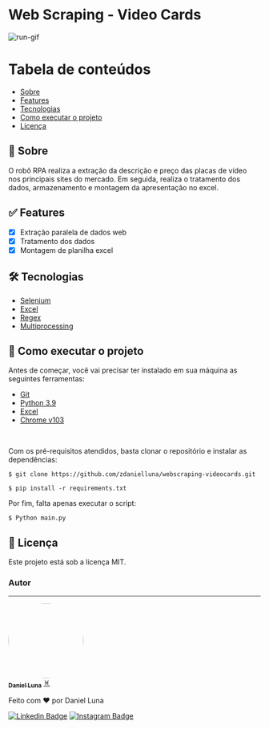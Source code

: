 # Web Scraping - Video Cards
![run-gif](intro.gif)

Tabela de conteúdos
=================
<!--ts-->
   * [Sobre](#🤖-sobre)
   * [Features](#✅-features)
   * [Tecnologias](#🛠-tecnologias)
   * [Como executar o projeto](#🚀-como-executar-o-projeto)
   * [Licença](#📝-licença)

## 🤖 Sobre 

O robô RPA realiza a extração da descrição e preço das placas de vídeo nos principais sites do mercado. Em seguida, realiza o tratamento dos dados, armazenamento e montagem da apresentação no excel.

## ✅ Features
- [x] Extração paralela de dados web
- [x] Tratamento dos dados
- [x] Montagem de planilha excel

## 🛠 Tecnologias

- [Selenium](https://selenium-python.readthedocs.io/)
- [Excel](https://www.microsoft.com/pt-br/microsoft-365/excel)
- [Regex](https://www.w3schools.com/python/python_regex.asp)
- [Multiprocessing](https://docs.python.org/3/library/multiprocessing.html)

## 🚀 Como executar o projeto

Antes de começar, você vai precisar ter instalado em sua máquina as seguintes ferramentas: 
- [Git](https://git-scm.com)
- [Python 3.9](https://www.python.org/downloads/) 
- [Excel](https://www.microsoft.com/pt-br/microsoft-365/excel) 
- [Chrome v103](https://www.google.com/intl/pt-BR/chrome/)

<br>

Com os pré-requisitos atendidos, basta clonar o repositório e instalar as dependências:
```
$ git clone https://github.com/zdanielluna/webscraping-videocards.git
```
```
$ pip install -r requirements.txt
```

Por fim, falta apenas executar o script:

```
$ Python main.py
```

## 📝 Licença

Este projeto está sob a licença MIT.

### Autor
---

<a href="https://avatars.githubusercontent.com/u/65408734?s=400&u=230243e2beb13503eeb96877ee98161a91708524&v=4">
 <img style="border-radius: 50%;" src="https://avatars.githubusercontent.com/u/65408734?s=400&u=230243e2beb13503eeb96877ee98161a91708524&v=4" width="150px;" alt=""/>
 <br />
 <sub><b>Daniel Luna</b></sub></a> <a href="https://www.linkedin.com/in/daniel-luna-a8401b1ba/" title="">♓</a>


Feito com ❤️ por Daniel Luna

[![Linkedin Badge](https://img.shields.io/badge/LinkedIn-0077B5?style=for-the-badge&logo=linkedin&logoColor=white)](https://www.linkedin.com/in/daniel-luna-a8401b1ba/) 
[![Instagram Badge](https://img.shields.io/badge/Instagram-E4405F?style=for-the-badge&logo=instagram&logoColor=white)](https://www.instagram.com/zdanielluna/)


